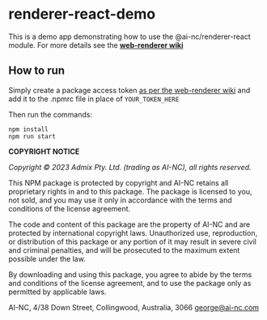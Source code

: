 # renderer-react-demo

This is a demo app demonstrating how to use the @ai-nc/renderer-react module. For more details see the
**[web-renderer wiki](https://github.com/AI-NC/web-renderer/wiki)**

## How to run

Simply create a package access token [as per the web-renderer wiki](https://github.com/AI-NC/web-renderer/wiki/Installing-the-renderer#getting-an-authorisation-token) and add it to the .npmrc file in place of `YOUR_TOKEN_HERE`

Then run the commands:

```
npm install
npm run start
```

**COPYRIGHT NOTICE**

*Copyright © 2023 Admix Pty. Ltd. (trading as AI-NC), all rights reserved.*

This NPM package is protected by copyright and AI-NC retains all proprietary rights in and to this package. The package is licensed to you, not sold, and you may use it only in accordance with the terms and conditions of the license agreement.

The code and content of this package are the property of AI-NC and are protected by international copyright laws. Unauthorized use, reproduction, or distribution of this package or any portion of it may result in severe civil and criminal penalties, and will be prosecuted to the maximum extent possible under the law.

By downloading and using this package, you agree to abide by the terms and conditions of the license agreement, and to use the package only as permitted by applicable laws.

AI-NC,
4/38 Down Street, Collingwood, Australia, 3066
george@ai-nc.com
